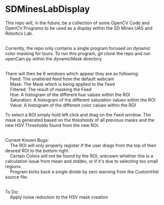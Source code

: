 # SDMinesLabDisplay
This repo will, in the future, be a collection of some OpenCV Code and OpenCV Programs to be used as a display within the SD Mines UAS and Robotics Lab.<br /><br />

Currently, the repo only contains a single program focused on dynamic color masking for tours. To run this program, git clone the repo and run openCam.py within the dynamicMask directory.<br /><br />

There will then be 6 windows which appear they are as following:<br />
&nbsp;&nbsp;&nbsp;&nbsp;Feed: The unaltered feed from the default webcam<br />
&nbsp;&nbsp;&nbsp;&nbsp;Mask: The Mask which is being applied to the Feed<br />
&nbsp;&nbsp;&nbsp;&nbsp;Filtered: The result of masking the Feed<br />
&nbsp;&nbsp;&nbsp;&nbsp;Hue: A histogram of the different hue values within the ROI<br />
&nbsp;&nbsp;&nbsp;&nbsp;Saturation: A histogram of the different saturation values within the ROI<br />
&nbsp;&nbsp;&nbsp;&nbsp;Value: A histogram of the different color calues within the ROI<br />

To select a ROI simply hold left click and drag on the Feed window. The mask is generated based on the thresholds of all previous masks and the new HSV Thresholds found from the new ROI.<br /><br />

Current Known Bugs: <br />
&nbsp;&nbsp;&nbsp;&nbsp;The ROI will only properly register if the user drags from the top of their desired ROI to the bottom right.<br />
&nbsp;&nbsp;&nbsp;&nbsp;Certain Colors will not be found by the ROI, unknown whether this is a calculation issue from mean and stddev, or if it's due to selecting too small regions.<br />
&nbsp;&nbsp;&nbsp;&nbsp;Program kicks back a single divide by zero warning from the CustomHist source file.<br /><br />

To Do:<br />
&nbsp;&nbsp;&nbsp;&nbsp;Apply noise reduction to the HSV mask creation
